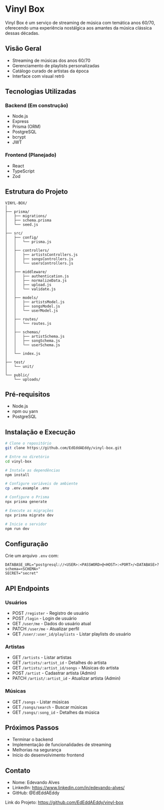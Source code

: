 # Vinyl Box
Vinyl Box é um serviço de streaming de música com temática anos 60/70, oferecendo uma experiência nostálgica aos amantes da música clássica dessas décadas.

## Visão Geral
- Streaming de músicas dos anos 60/70
- Gerenciamento de playlists personalizadas
- Catálogo curado de artistas da época
- Interface com visual retrô

## Tecnologias Utilizadas
### Backend (Em construção)
- Node.js
- Express
- Prisma (ORM)
- PostgreSQL
- bcrypt
- JWT

### Frontend (Planejado)
- React
- TypeScript
- Zod

## Estrutura do Projeto
```
VINYL-BOX/
│
├── prisma/
│   ├── migrations/
│   ├── schema.prisma
│   └── seed.js
│
├── src/
│   ├── config/
│   │   └── prisma.js
│   │
│   ├── controllers/
│   │   ├── artistsControllers.js
│   │   ├── songsControllers.js
│   │   └── usersControllers.js
│   │
│   ├── middleware/
│   │   ├── authentication.js
│   │   ├── normalizeData.js
│   │   ├── upload.js
│   │   └── validate.js
│   │
│   ├── models/
│   │   ├── artistsModel.js
│   │   ├── songsModel.js
│   │   └── userModel.js
│   │
│   ├── routes/
│   │   └── routes.js
│   │
│   ├── schemas/
│   │   ├── artistSchema.js
│   │   ├── songSchema.js
│   │   └── userSchema.js
│   │
│   └── index.js
│
├── test/
│   └── unit/
│
└── public/
    └── uploads/
```

## Pré-requisitos
- Node.js
- npm ou yarn
- PostgreSQL

## Instalação e Execução
```bash
# Clone o repositório
git clone https://github.com/EdEddAEddy/vinyl-box.git

# Entre no diretório
cd vinyl-box

# Instale as dependências
npm install

# Configure variáveis de ambiente
cp .env.example .env

# Configure o Prisma
npx prisma generate

# Execute as migrações
npx prisma migrate dev

# Inicie o servidor
npm run dev
```

## Configuração
Crie um arquivo `.env` com:
```
DATABASE_URL="postgresql://<USER>:<PASSWORD>@<HOST>:<PORT>/<DATABASE>?schema=<SCHEMA>"
SECRET="secret"
```

## API Endpoints

### Usuários
- POST `/register` - Registro de usuário
- POST `/login` - Login de usuário
- GET `/user/me` - Dados do usuário atual
- PATCH `/user/me` - Atualizar perfil
- GET `/user/:user_id/playlists` - Listar playlists do usuário

### Artistas
- GET `/artists` - Listar artistas
- GET `/artists/:artist_id` - Detalhes do artista
- GET `/artists/:artist_id/songs` - Músicas do artista
- POST `/artist` - Cadastrar artista (Admin)
- PATCH `/artist/:artist_id` - Atualizar artista (Admin)

### Músicas
- GET `/songs` - Listar músicas
- GET `/songs/search` - Buscar músicas
- GET `/songs/:song_id` - Detalhes da música

## Próximos Passos
- Terminar o backend
- Implementação de funcionalidades de streaming
- Melhorias na segurança
- Início do desenvolvimento frontend

## Contato
- Nome: Edevando Alves
- LinkedIn: https://www.linkedin.com/in/edevando-alves/
- GitHub: @EdEddAEddy

Link do Projeto: https://github.com/EdEddAEddy/vinyl-box
